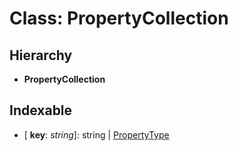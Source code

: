 # Class: PropertyCollection

## Hierarchy

* **PropertyCollection**

## Indexable

* \[ **key**: *string*\]: string | [PropertyType](_cs_map_src_classes_feature_type_.propertytype.md)
